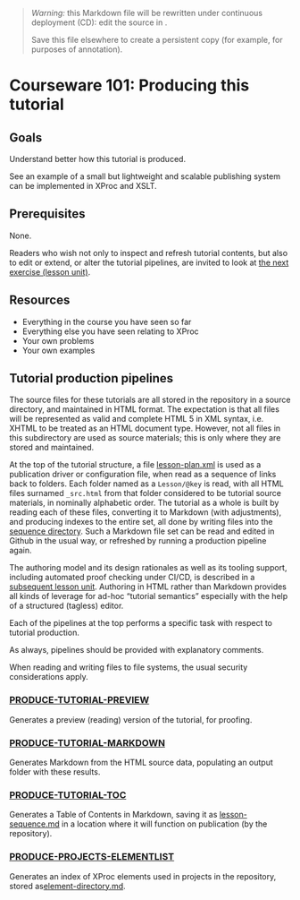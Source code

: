 

> *Warning:* this Markdown file will be rewritten under continuous deployment (CD): edit the source in [](../../..).
> 
> Save this file elsewhere to create a persistent copy (for example, for purposes of annotation).

# Courseware 101: Producing this tutorial

## Goals

Understand better how this tutorial is produced.

See an example of a small but lightweight and scalable publishing system can be implemented in XProc and XSLT.

## Prerequisites

None.

Readers who wish not only to inspect and refresh tutorial contents, but also to edit or extend, or alter the tutorial pipelines, are invited to look at [the next                exercise (lesson unit)](courseware_219.md).

## Resources

* Everything in the course you have seen so far
* Everything else you have seen relating to XProc
* Your own problems
* Your own examples

## Tutorial production pipelines

The source files for these tutorials are all stored in the repository in a source directory, and maintained in HTML format. The expectation is that all files will be represented as valid and complete HTML 5 in XML syntax, i.e. XHTML to be treated as an HTML document type. However, not all files in this subdirectory are used as source materials; this is only where they are stored and maintained.

At the top of the tutorial structure, a file [lesson-plan.xml](../../lesson-plan.xml) is used as a publication driver or configuration file, when read as a sequence of links back to folders. Each folder named as a `Lesson/@key` is read, with all HTML files surnamed `_src.html` from that folder considered to be tutorial source materials, in nominally alphabetic order. The tutorial as a whole is built by reading each of these files, converting it to Markdown (with adjustments), and producing indexes to the entire set, all done by writing files into the [sequence directory](sequence/). Such a Markdown file set can be read and edited in Github in the usual way, or refreshed by running a production pipeline again.

The authoring model and its design rationales as well as its tooling support, including automated proof checking under CI/CD, is described in a [subsequent                lesson unit](courseware_219.md). Authoring in HTML rather than Markdown provides all kinds of leverage for ad-hoc &ldquo;tutorial semantics&rdquo; especially with the help of a structured (tagless) editor.

Each of the pipelines at the top performs a specific task with respect to tutorial production.

As always, pipelines should be provided with explanatory comments.

When reading and writing files to file systems, the usual security considerations apply.

### [PRODUCE-TUTORIAL-PREVIEW](../../PRODUCE-TUTORIAL-PREVIEW.xpl)

Generates a preview (reading) version of the tutorial, for proofing.

### [PRODUCE-TUTORIAL-MARKDOWN](../../PRODUCE-TUTORIAL-MARKDOWN.xpl)

Generates Markdown from the HTML source data, populating an output folder with these results.

### [PRODUCE-TUTORIAL-TOC](../../PRODUCE-TUTORIAL-TOC.xpl)

Generates a Table of Contents in Markdown, saving it as [lesson-sequence.md](../../sequence/lesson-sequence.md) in a location where it will function on publication (by the repository).

### [PRODUCE-PROJECTS-ELEMENTLIST](../../PRODUCE-PROJECTS-ELEMENTLIST.xpl)

Generates an index of XProc elements used in projects in the repository, stored as[element-directory.md](../../sequence/element-directory.md).
